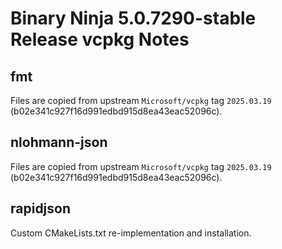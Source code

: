 # Binary Ninja 5.0.7290-stable Release vcpkg Notes

## fmt

Files are copied from upstream `Microsoft/vcpkg` tag `2025.03.19` (b02e341c927f16d991edbd915d8ea43eac52096c).

## nlohmann-json

Files are copied from upstream `Microsoft/vcpkg` tag `2025.03.19` (b02e341c927f16d991edbd915d8ea43eac52096c).

## rapidjson

Custom CMakeLists.txt re-implementation and installation.
